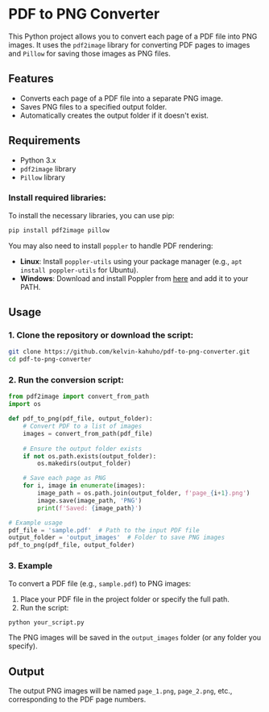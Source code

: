 # PDF to PNG Converter

This Python project allows you to convert each page of a PDF file into PNG images. It uses the `pdf2image` library for converting PDF pages to images and `Pillow` for saving those images as PNG files.

## Features
- Converts each page of a PDF file into a separate PNG image.
- Saves PNG files to a specified output folder.
- Automatically creates the output folder if it doesn't exist.

## Requirements

- Python 3.x
- `pdf2image` library
- `Pillow` library

### Install required libraries:
To install the necessary libraries, you can use pip:

```bash
pip install pdf2image pillow
```

You may also need to install `poppler` to handle PDF rendering:
- **Linux**: Install `poppler-utils` using your package manager (e.g., `apt install poppler-utils` for Ubuntu).
- **Windows**: Download and install Poppler from [here](http://blog.alivate.com.au/poppler-windows/) and add it to your PATH.

## Usage

### 1. Clone the repository or download the script:

```bash
git clone https://github.com/kelvin-kahuho/pdf-to-png-converter.git
cd pdf-to-png-converter
```

### 2. Run the conversion script:

```python
from pdf2image import convert_from_path
import os

def pdf_to_png(pdf_file, output_folder):
    # Convert PDF to a list of images
    images = convert_from_path(pdf_file)
    
    # Ensure the output folder exists
    if not os.path.exists(output_folder):
        os.makedirs(output_folder)

    # Save each page as PNG
    for i, image in enumerate(images):
        image_path = os.path.join(output_folder, f'page_{i+1}.png')
        image.save(image_path, 'PNG')
        print(f'Saved: {image_path}')

# Example usage
pdf_file = 'sample.pdf'  # Path to the input PDF file
output_folder = 'output_images'  # Folder to save PNG images
pdf_to_png(pdf_file, output_folder)
```

### 3. Example

To convert a PDF file (e.g., `sample.pdf`) to PNG images:

1. Place your PDF file in the project folder or specify the full path.
2. Run the script:

```bash
python your_script.py
```

The PNG images will be saved in the `output_images` folder (or any folder you specify).

## Output

The output PNG images will be named `page_1.png`, `page_2.png`, etc., corresponding to the PDF page numbers.
